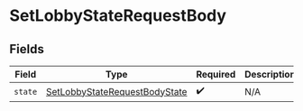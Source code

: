 # SetLobbyStateRequestBody


## Fields

| Field                                                                                | Type                                                                                 | Required                                                                             | Description                                                                          |
| ------------------------------------------------------------------------------------ | ------------------------------------------------------------------------------------ | ------------------------------------------------------------------------------------ | ------------------------------------------------------------------------------------ |
| `state`                                                                              | [SetLobbyStateRequestBodyState](../../Models/Lobby/SetLobbyStateRequestBodyState.md) | :heavy_check_mark:                                                                   | N/A                                                                                  |